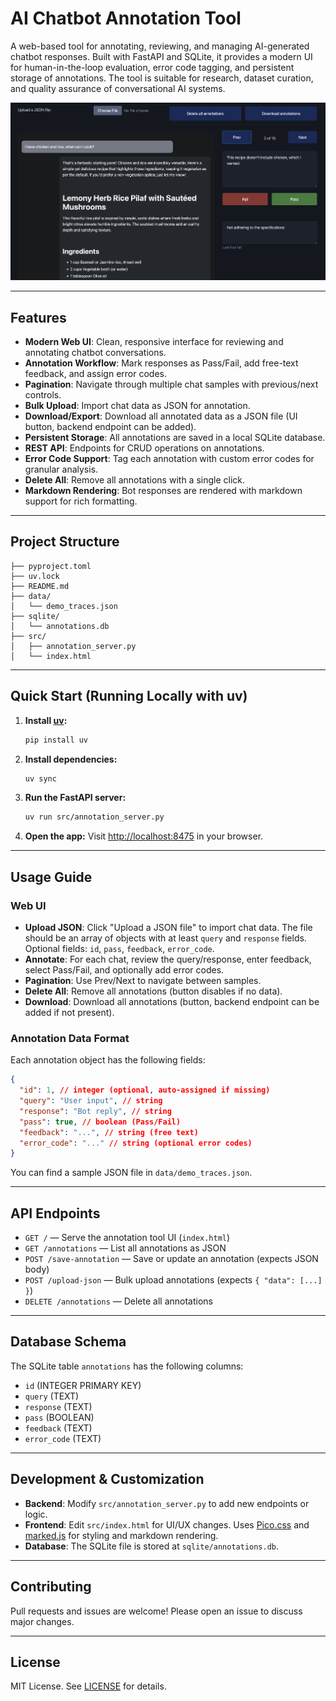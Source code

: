 # AI Chatbot Annotation Tool

A web-based tool for annotating, reviewing, and managing AI-generated chatbot responses. Built with FastAPI and SQLite, it provides a modern UI for human-in-the-loop evaluation, error code tagging, and persistent storage of annotations. The tool is suitable for research, dataset curation, and quality assurance of conversational AI systems.

![AI Chatbot Annotation Tool Screenshot](docs/imgs/Screenshot%202025-06-29%20at%2011.38.17.png)

---

## Features

- **Modern Web UI**: Clean, responsive interface for reviewing and annotating chatbot conversations.
- **Annotation Workflow**: Mark responses as Pass/Fail, add free-text feedback, and assign error codes.
- **Pagination**: Navigate through multiple chat samples with previous/next controls.
- **Bulk Upload**: Import chat data as JSON for annotation.
- **Download/Export**: Download all annotated data as a JSON file (UI button, backend endpoint can be added).
- **Persistent Storage**: All annotations are saved in a local SQLite database.
- **REST API**: Endpoints for CRUD operations on annotations.
- **Error Code Support**: Tag each annotation with custom error codes for granular analysis.
- **Delete All**: Remove all annotations with a single click.
- **Markdown Rendering**: Bot responses are rendered with markdown support for rich formatting.

---

## Project Structure

```
├── pyproject.toml
├── uv.lock
├── README.md
├── data/
│   └── demo_traces.json
├── sqlite/
│   └── annotations.db
├── src/
│   ├── annotation_server.py
│   └── index.html
```

---

## Quick Start (Running Locally with uv)

1. **Install [uv](https://github.com/astral-sh/uv):**
   ```bash
   pip install uv
   ```
2. **Install dependencies:**
   ```bash
   uv sync
   ```
3. **Run the FastAPI server:**
   ```bash
   uv run src/annotation_server.py
   ```
4. **Open the app:**
   Visit [http://localhost:8475](http://localhost:8475) in your browser.

---

## Usage Guide

### Web UI

- **Upload JSON**: Click "Upload a JSON file" to import chat data. The file should be an array of objects with at least `query` and `response` fields. Optional fields: `id`, `pass`, `feedback`, `error_code`.
- **Annotate**: For each chat, review the query/response, enter feedback, select Pass/Fail, and optionally add error codes.
- **Pagination**: Use Prev/Next to navigate between samples.
- **Delete All**: Remove all annotations (button disables if no data).
- **Download**: Download all annotations (button, backend endpoint can be added if not present).

### Annotation Data Format

Each annotation object has the following fields:

```json
{
  "id": 1, // integer (optional, auto-assigned if missing)
  "query": "User input", // string
  "response": "Bot reply", // string
  "pass": true, // boolean (Pass/Fail)
  "feedback": "...", // string (free text)
  "error_code": "..." // string (optional error codes)
}
```

You can find a sample JSON file in `data/demo_traces.json`.

---

## API Endpoints

- `GET /` — Serve the annotation tool UI (`index.html`)
- `GET /annotations` — List all annotations as JSON
- `POST /save-annotation` — Save or update an annotation (expects JSON body)
- `POST /upload-json` — Bulk upload annotations (expects `{ "data": [...] }`)
- `DELETE /annotations` — Delete all annotations

---

## Database Schema

The SQLite table `annotations` has the following columns:

- `id` (INTEGER PRIMARY KEY)
- `query` (TEXT)
- `response` (TEXT)
- `pass` (BOOLEAN)
- `feedback` (TEXT)
- `error_code` (TEXT)

---

## Development & Customization

- **Backend**: Modify `src/annotation_server.py` to add new endpoints or logic.
- **Frontend**: Edit `src/index.html` for UI/UX changes. Uses [Pico.css](https://picocss.com/) and [marked.js](https://marked.js.org/) for styling and markdown rendering.
- **Database**: The SQLite file is stored at `sqlite/annotations.db`.

---

## Contributing

Pull requests and issues are welcome! Please open an issue to discuss major changes.

---

## License

MIT License. See [LICENSE](LICENSE) for details.
